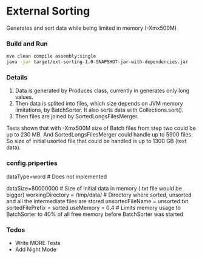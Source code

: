 # External Sorting
Generates and sort data while being limited in memory (-Xmx500M)

### Build and Run
```sh
mvn clean compile assembly:single
java -jar target/ext-sorting-1.0-SNAPSHOT-jar-with-dependencies.jar
```

### Details
1. Data is generated by Produces class, currently in generates only long values.
2. Then data is splited into files, which size depends on JVM memory limitations, by BatchSorter. It also sorts data with Collections.sort().
3. Then files are joined by SortedLongsFilesMerger.

Tests shown that with -Xmx500M size of Batch files from step two could be up to 230 MB. And SortedLongsFilesMerger could handle up to 5900 files. So size of initial usorted file that could be handled is up to 1300 GB (text data).

### config.priperties
dataType=word                      # Does not inplemented

dataSize=80000000                  # Size of initial data in memory (.txt file would be bigger)
workingDirectory = /tmp/data/      # Directory where sorted, unsorted and all the intermediate files are stored
unsortedFileName = unsorted.txt  
sortedFilePrefix = sorted
useMemory = 0.4                    # Limits memory usage to BatchSorter to 40% of all free memory before BatchSorter was started

### Todos
 - Write MORE Tests
 - Add Night Mode
